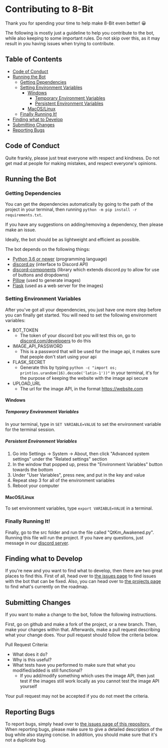 # Contributing to 8-Bit

Thank you for spending your time to help make 8-Bit even better! 😀

The following is mostly just a guideline to help you contribute to the bot, while also keeping to some important rules. Do not skip over this, as it may result in you having issues when trying to contribute.

## Table of Contents

- [Code of Conduct](#code-of-conduct)
- [Running the Bot](#running-the-bot)
  - [Getting Dependencies](#getting-dependencies)
  - [Setting Environment Variables](#setting-environment-variables)
    - [Windows](#windows)
      - [Temporary Environment Variables](#temporary-environment-variables)
      - [Persistent Environment Variables](#persistent-environment-variables)
    - [MacOS/Linux](#macoslinux)
  - [Finally Running It!](#finally-running-it)
- [Finding what to Develop](#finding-what-to-develop)
- [Submitting Changes](#submitting-changes)
- [Reporting Bugs](#reporting-bugs)

## Code of Conduct

Quite frankly, please just treat everyone with respect and kindness. Do not get mad at people for making mistakes, and respect everyone's opinions.

## Running the Bot

### Getting Dependencies

You can get the dependencies automatically by going to the path of the project in your terminal, then running `python -m pip install -r requirements.txt`.

If you have any suggestions on adding/removing a dependency, then please make an issue. 

Ideally, the bot should be as lightweight and efficient as possible.

The bot depends on the following things:
 - [Python 3.6 or newer](https://www.python.org/downloads/) (programming language)
 - [discord.py](https://github.com/Rapptz/discord.py) (interface to Discord API)
 - [discord-components](https://gitlab.com/discord.py-components/discord.py-components) (library which extends discord.py to allow for use of buttons and dropdowns)
 - [Pillow](https://github.com/python-pillow/Pillow) (used to generate images)
 - [Flask](https://flask.palletsprojects.com/en/2.0.x/) (used as a web server for the images)

### Setting Environment Variables

After you've got all your dependencies, you just have one more step before you can finally get started. You will need to set the following environment variables:
 
 - BOT_TOKEN
   - The token of your discord bot you will test this on, go to [discord.com/developers](https://discord.com/developers) to do this
 - IMAGE_API_PASSWORD
   - This is a password that will be used for the image api, it makes sure that people don't start using your api
 - FLASK_SECRET
   - Generate this by typing `python -c "import os; print(os.urandom(16).decode('latin-1'))"` in your terminal, it's for the purpose of keeping the website with the image api secure
 - UPLOAD_URL
   - The url for the image API, in the format https://website.com

#### Windows
##### Temporary Environment Variables
In your terminal, type in `SET VARIABLE=VALUE` to set the environment variable for the terminal session.

##### Persistent Environment Variables
1. Go into Settings -> System -> About, then click "Advanced system settings" under the "Related settings" section
2. In the window that popped up, press the "Environment Variables" button towards the bottom
3. Under "User Variables", press new, and put in the key and value
4. Repeat step 3 for all of the environment variables
5. Reboot your computer

#### MacOS/Linux
To set environment variables, type `export VARIABLE=VALUE` in a terminal.


### Finally Running It!

Finally, go to the src folder and run the file called "QtKm_Awakened.py". Running this file will run the project. If you have any questions, just message in our [discord server](https://discord.com/invite/VPPrpmQ44q).

## Finding what to Develop

If you're new and you want to find what to develop, then there are two great places to find this. First of all, head over to [the issues page](https://github.com/aaguy-hue/8-Bit/issues) to find issues with the bot that can be fixed. Also, you can head over to [the projects page](https://github.com/aaguy-hue/8-Bit/projects) to find what's currently on the roadmap.

## Submitting Changes

If you want to make a change to the bot, follow the following instructions.

First, go on github and make a fork of the project, or a new branch. Then, make your changes within that. Afterwards, make a pull request describing what your change does. Your pull request should follow the criteria below.

Pull Request Criteria:
 - What does it do?
 - Why is this useful?
 - What tests have you performed to make sure that what you modified/added is still functional?
   - If you add/modify something which uses the image API, then just test if the images still work locally as you cannot test the image API yourself

Your pull request may not be accepted if you do not meet the criteria.

## Reporting Bugs

To report bugs, simply head over to [the issues page of this repository.](https://github.com/aaguy-hue/8-Bit/issues) When reporting bugs, please make sure to give a detailed description of the bug while also staying concise. In addition, you should make sure that it's not a duplicate bug.

